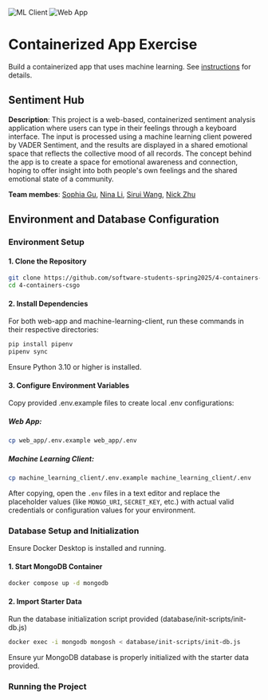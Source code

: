 ![ML Client](https://github.com/software-students-spring2025/4-containers-csgo/actions/workflows/ml_lint.yml/badge.svg)
![Web App](https://github.com/software-students-spring2025/4-containers-csgo/actions/workflows/app_lint.yml/badge.svg)

# Containerized App Exercise

Build a containerized app that uses machine learning. See [instructions](./instructions.md) for details.

## Sentiment Hub
**Description**: This project is a web-based, containerized sentiment analysis application where users can type in their feelings through a keyboard interface. The input is processed using a machine learning client powered by VADER Sentiment, and the results are displayed in a shared emotional space that reflects the collective mood of all records. The concept behind the app is to create a space for emotional awareness and connection, hoping to offer insight into both people's own feelings and the shared emotional state of a community.

**Team membes**: [Sophia Gu](https://github.com/Sophbx), [Nina Li](https://github.com/nina-jsl), [Sirui Wang](https://github.com/siruiii), [Nick Zhu](https://github.com/NickZhuxy)

## Environment and Database Configuration

### Environment Setup

#### **1. Clone the Repository**
```sh
git clone https://github.com/software-students-spring2025/4-containers-csgo.git
cd 4-containers-csgo
```

#### **2. Install Dependencies**
For both web-app and machine-learning-client, run these commands in their respective directories:
```sh
pip install pipenv
pipenv sync 
```
Ensure Python 3.10 or higher is installed.

#### **3. Configure Environment Variables**
Copy provided .env.example files to create local .env configurations:
##### **Web App:**
```sh
cp web_app/.env.example web_app/.env
```
##### **Machine Learning Client:**
```sh
cp machine_learning_client/.env.example machine_learning_client/.env
```
After copying, open the `.env` files in a text editor and replace the placeholder values (like `MONGO_URI`, `SECRET_KEY`, etc.) with actual valid credentials or configuration values for your environment.


### **Database Setup and Initialization**
Ensure Docker Desktop is installed and running.

#### **1. Start MongoDB Container**
```sh
docker compose up -d mongodb
```

#### **2. Import Starter Data**
Run the database initialization script provided (database/init-scripts/init-db.js)
```sh
docker exec -i mongodb mongosh < database/init-scripts/init-db.js
```
Ensure yur MongoDB database is properly initialized with the starter data provided.

### **Running the Project**


